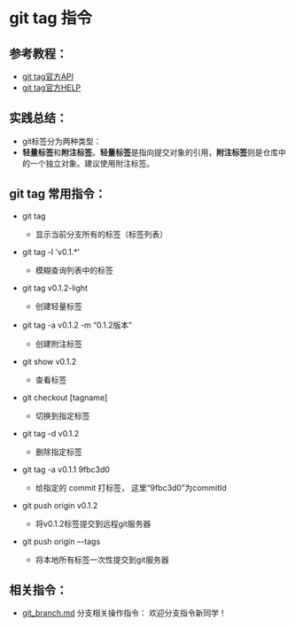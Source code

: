 # git tag 指令

## 参考教程：
* [git tag官方API](https://git-scm.com/docs/git-tag)
* [git tag官方HELP](https://www.kernel.org/pub/software/scm/git/docs/git-tag.html)

## 实践总结：
* git标签分为两种类型：
* **轻量标签**和**附注标签**。**轻量标签**是指向提交对象的引用，**附注标签**则是仓库中的一个独立对象。建议使用附注标签。

## git tag 常用指令：
* git tag
	* 显示当前分支所有的标签（标签列表）

* git tag -l 'v0.1.*'
	* 模糊查询列表中的标签

* git tag v0.1.2-light
	* 创建轻量标签

* git tag -a v0.1.2 -m “0.1.2版本”
	* 创建附注标签

* git show v0.1.2
	* 查看标签

* git checkout [tagname]
	* 切换到指定标签

* git tag -d v0.1.2
	* 删除指定标签

* git tag -a v0.1.1 9fbc3d0
	* 给指定的 commit 打标签， 这里“9fbc3d0”为commitId

* git push origin v0.1.2
	* 将v0.1.2标签提交到远程git服务器

* git push origin –-tags
	* 将本地所有标签一次性提交到git服务器


## 相关指令：
* [git_branch.md](https://github.com/wteam-xq/testGit/blob/master/learn_log/git_branch.md)   分支相关操作指令： 欢迎分支指令新同学！
